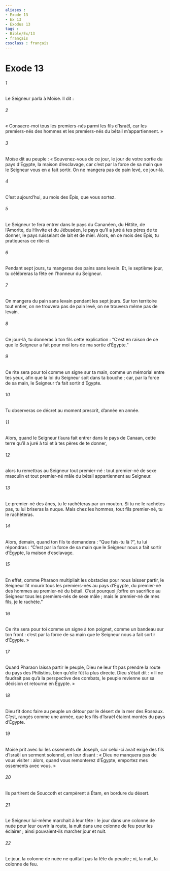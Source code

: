 ```yaml
---
aliases : 
- Exode 13
- Ex 13
- Exodus 13
tags : 
- Bible/Ex/13
- français
cssclass : français
---
```


# Exode 13

###### 1
Le Seigneur parla à Moïse. Il dit :
###### 2
« Consacre-moi tous les premiers-nés parmi les fils d’Israël, car les premiers-nés des hommes et les premiers-nés du bétail m’appartiennent. »
###### 3
Moïse dit au peuple : « Souvenez-vous de ce jour, le jour de votre sortie du pays d’Égypte, la maison d’esclavage, car c’est par la force de sa main que le Seigneur vous en a fait sortir. On ne mangera pas de pain levé, ce jour-là.
###### 4
C’est aujourd’hui, au mois des Épis, que vous sortez.
###### 5
Le Seigneur te fera entrer dans le pays du Cananéen, du Hittite, de l’Amorite, du Hivvite et du Jébuséen, le pays qu’il a juré à tes pères de te donner, le pays ruisselant de lait et de miel. Alors, en ce mois des Épis, tu pratiqueras ce rite-ci.
###### 6
Pendant sept jours, tu mangeras des pains sans levain. Et, le septième jour, tu célébreras la fête en l’honneur du Seigneur.
###### 7
On mangera du pain sans levain pendant les sept jours. Sur ton territoire tout entier, on ne trouvera pas de pain levé, on ne trouvera même pas de levain.
###### 8
Ce jour-là, tu donneras à ton fils cette explication : “C’est en raison de ce que le Seigneur a fait pour moi lors de ma sortie d’Égypte.”
###### 9
Ce rite sera pour toi comme un signe sur ta main, comme un mémorial entre tes yeux, afin que la loi du Seigneur soit dans ta bouche ; car, par la force de sa main, le Seigneur t’a fait sortir d’Égypte.
###### 10
Tu observeras ce décret au moment prescrit, d’année en année.
###### 11
Alors, quand le Seigneur t’aura fait entrer dans le pays de Canaan, cette terre qu’il a juré à toi et à tes pères de te donner,
###### 12
alors tu remettras au Seigneur tout premier-né : tout premier-né de sexe masculin et tout premier-né mâle du bétail appartiennent au Seigneur.
###### 13
Le premier-né des ânes, tu le rachèteras par un mouton. Si tu ne le rachètes pas, tu lui briseras la nuque. Mais chez les hommes, tout fils premier-né, tu le rachèteras.
###### 14
Alors, demain, quand ton fils te demandera : “Que fais-tu là ?”, tu lui répondras : “C’est par la force de sa main que le Seigneur nous a fait sortir d’Égypte, la maison d’esclavage.
###### 15
En effet, comme Pharaon multipliait les obstacles pour nous laisser partir, le Seigneur fit mourir tous les premiers-nés au pays d’Égypte, du premier-né des hommes au premier-né du bétail. C’est pourquoi j’offre en sacrifice au Seigneur tous les premiers-nés de sexe mâle ; mais le premier-né de mes fils, je le rachète.”
###### 16
Ce rite sera pour toi comme un signe à ton poignet, comme un bandeau sur ton front : c’est par la force de sa main que le Seigneur nous a fait sortir d’Égypte. »
###### 17
Quand Pharaon laissa partir le peuple, Dieu ne leur fit pas prendre la route du pays des Philistins, bien qu’elle fût la plus directe. Dieu s’était dit : « Il ne faudrait pas qu’à la perspective des combats, le peuple revienne sur sa décision et retourne en Égypte. »
###### 18
Dieu fit donc faire au peuple un détour par le désert de la mer des Roseaux. C’est, rangés comme une armée, que les fils d’Israël étaient montés du pays d’Égypte.
###### 19
Moïse prit avec lui les ossements de Joseph, car celui-ci avait exigé des fils d’Israël un serment solennel, en leur disant : « Dieu ne manquera pas de vous visiter : alors, quand vous remonterez d’Égypte, emportez mes ossements avec vous. »
###### 20
Ils partirent de Souccoth et campèrent à Étam, en bordure du désert.
###### 21
Le Seigneur lui-même marchait à leur tête : le jour dans une colonne de nuée pour leur ouvrir la route, la nuit dans une colonne de feu pour les éclairer ; ainsi pouvaient-ils marcher jour et nuit.
###### 22
Le jour, la colonne de nuée ne quittait pas la tête du peuple ; ni, la nuit, la colonne de feu.
